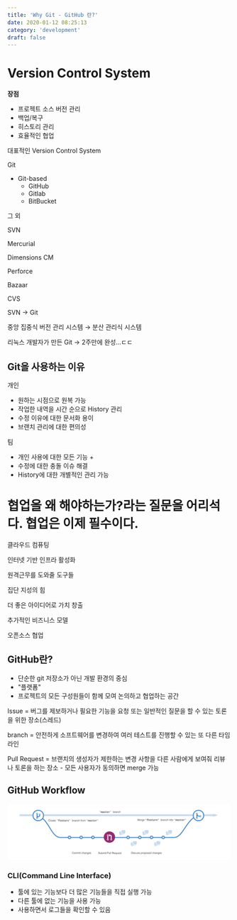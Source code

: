 ```yaml
---
title: 'Why Git - GitHub 란?'
date: 2020-01-12 08:25:13
category: 'development'
draft: false
---
```


# Version Control System

**장점**

- 프로젝트 소스 버전 관리
- 백업/복구
- 히스토리 관리
- 효율적인 협업

대표적인 Version Control System

Git

- Git-based
  - GitHub
  - Gitlab
  - BitBucket

그 외

SVN

Mercurial

Dimensions CM

Perforce

Bazaar

CVS

SVN → Git

중앙 집중식 버전 관리 시스템 → 분산 관리식 시스템

리눅스 개발자가 만든 Git → 2주만에 완성...ㄷㄷ

## Git을 사용하는 이유

개인

- 원하는 시점으로 원복 가능
- 작업한 내역을 시간 순으로 History 관리
- 수정 이유에 대한 문서화 용이
- 브랜치 관리에 대한 편의성

팀

- 개인 사용에 대한 모든 기능 +
- 수정에 대한 충돌 이슈 해결
- History에 대한 개별적인 관리 가능

# 협업을 왜 해야하는가?라는 질문을 어리석다. 협업은 이제 필수이다.

클라우드 컴퓨팅

인터넷 기반 인프라 활성화

원격근무를 도와줄 도구들

집단 지성의 힘

더 좋은 아이디어로 가치 창출

추가적인 비즈니스 모델

오픈소스 협업

## GitHub란?

- 단순한 git 저장소가 아닌 개발 환경의 중심
- "플랫폼"
- 프로젝트의 모든 구성원들이 함께 모여 논의하고 협업하는 공간

Issue = 버그를 제보하거나 필요한 기능을 요청 또는 일반적인 질문을 할 수 있는 토론을 위한 장소(스레드)

branch = 안전하게 소프트웨어를 변경하여 여러 테스트를 진행할 수 있는 또 다른 타임라인

Pull Request = 브랜치의 생성자가 제한하는 변경 사항을 다른 사람에게 보여줘 리뷰나 토론을 하는 장소 - 모든 사용자가 동의하면 merge 가능

## GitHub Workflow

![Git-Flow.png](images/git_flow.png)

### CLI(Command Line Interface)

- 툴에 있는 기능보다 더 많은 기능들을 직접 실행 가능
- 다른 툴에 없는 기능을 사용 가능
- 사용하면서 로그들을 확인할 수 있음
